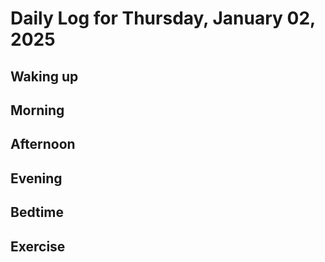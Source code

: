# Daily Log for Thursday, January 02, 2025

## Waking up

## Morning

## Afternoon

## Evening

## Bedtime

## Exercise
